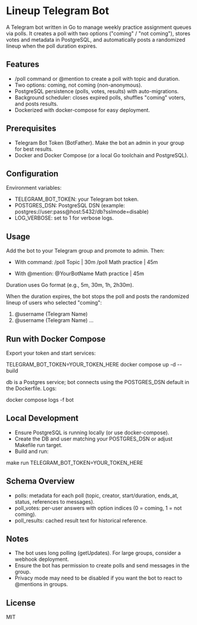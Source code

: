 # Lineup Telegram Bot

A Telegram bot written in Go to manage weekly practice assignment queues via polls. It creates a poll with two options ("coming" / "not coming"), stores votes and metadata in PostgreSQL, and automatically posts a randomized lineup when the poll duration expires.

## Features
- /poll command or @mention to create a poll with topic and duration.
- Two options: coming, not coming (non-anonymous).
- PostgreSQL persistence (polls, votes, results) with auto-migrations.
- Background scheduler: closes expired polls, shuffles "coming" voters, and posts results.
- Dockerized with docker-compose for easy deployment.

## Prerequisites
- Telegram Bot Token (BotFather). Make the bot an admin in your group for best results.
- Docker and Docker Compose (or a local Go toolchain and PostgreSQL).

## Configuration
Environment variables:
- TELEGRAM_BOT_TOKEN: your Telegram bot token.
- POSTGRES_DSN: PostgreSQL DSN (example: postgres://user:pass@host:5432/db?sslmode=disable)
- LOG_VERBOSE: set to 1 for verbose logs.

## Usage
Add the bot to your Telegram group and promote to admin. Then:

- With command:
  /poll Topic | 30m
  /poll Math practice | 45m

- With @mention:
  @YourBotName Math practice | 45m

Duration uses Go format (e.g., 5m, 30m, 1h, 2h30m).

When the duration expires, the bot stops the poll and posts the randomized lineup of users who selected "coming":

1. @username (Telegram Name)
2. @username (Telegram Name)
...

## Run with Docker Compose
Export your token and start services:

TELEGRAM_BOT_TOKEN=YOUR_TOKEN_HERE docker compose up -d --build

db is a Postgres service; bot connects using the POSTGRES_DSN default in the Dockerfile. Logs:

docker compose logs -f bot

## Local Development
- Ensure PostgreSQL is running locally (or use docker-compose).
- Create the DB and user matching your POSTGRES_DSN or adjust Makefile run target.
- Build and run:

make run TELEGRAM_BOT_TOKEN=YOUR_TOKEN_HERE

## Schema Overview
- polls: metadata for each poll (topic, creator, start/duration, ends_at, status, references to messages).
- poll_votes: per-user answers with option indices (0 = coming, 1 = not coming).
- poll_results: cached result text for historical reference.

## Notes
- The bot uses long polling (getUpdates). For large groups, consider a webhook deployment.
- Ensure the bot has permission to create polls and send messages in the group.
- Privacy mode may need to be disabled if you want the bot to react to @mentions in groups.

## License
MIT
